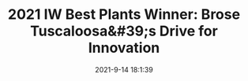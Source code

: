 ---
"title": "2021 IW Best Plants Winner: Brose Tuscaloosa&amp;#39;s Drive for Innovation"
"date": "2021-9-14 18:1:39"
"feed_name": "INDUSTRYWEEK"
"feed_website": "https://www.industryweek.com/"
"feed_rss": "https://www.industryweek.com/__rss/website-scheduled-content.xml?input=%7B%22sectionAlias%22%3A%22home%22%7D"
"link": "https://www.industryweek.com/resources/industryweek-best-plants-awards/article/21173807/leading-with-people-a-new-drive-for-innovation"
"file": "_posts/2021-1-1-16b0521323f5faa0e239a96d284d170ebf5da5c0.md"
"accident": "0"
"drilling": "0"
"dead": "0"
"injured": "0"
---